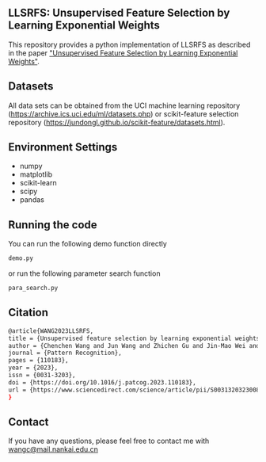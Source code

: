 ## LLSRFS: Unsupervised Feature Selection by Learning Exponential Weights
This repository provides a python implementation of LLSRFS as described in the paper ["Unsupervised Feature Selection by Learning Exponential Weights"](https://www.sciencedirect.com/science/article/abs/pii/S0031320323008804).

## Datasets
All data sets can be obtained from the UCI machine learning repository (https://archive.ics.uci.edu/ml/datasets.php) or scikit-feature selection repository (https://jundongl.github.io/scikit-feature/datasets.html).

## Environment Settings
- numpy
- matplotlib
- scikit-learn
- scipy
- pandas

## Running the code
You can run the following demo function directly
```sh
demo.py
```
or run the following parameter search function
```sh
para_search.py
```

## Citation
```sh
@article{WANG2023LLSRFS,
title = {Unsupervised feature selection by learning exponential weights},
author = {Chenchen Wang and Jun Wang and Zhichen Gu and Jin-Mao Wei and Jian Liu},
journal = {Pattern Recognition},
pages = {110183},
year = {2023},
issn = {0031-3203},
doi = {https://doi.org/10.1016/j.patcog.2023.110183},
url = {https://www.sciencedirect.com/science/article/pii/S0031320323008804}
}
```
## Contact
If you have any questions, please feel free to contact me with wangc@mail.nankai.edu.cn

